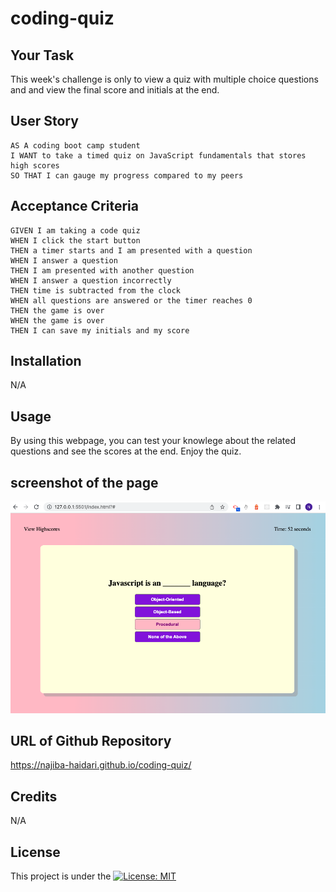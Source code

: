 # coding-quiz

## Your Task

This week's challenge is only to view a quiz with multiple choice questions and and view the final score and initials at the end.

## User Story

```
AS A coding boot camp student
I WANT to take a timed quiz on JavaScript fundamentals that stores high scores
SO THAT I can gauge my progress compared to my peers
```

## Acceptance Criteria

```
GIVEN I am taking a code quiz
WHEN I click the start button
THEN a timer starts and I am presented with a question
WHEN I answer a question
THEN I am presented with another question
WHEN I answer a question incorrectly
THEN time is subtracted from the clock
WHEN all questions are answered or the timer reaches 0
THEN the game is over
WHEN the game is over
THEN I can save my initials and my score
```

## Installation

N/A

## Usage

By using this webpage, you can test your knowlege about the related questions and see the scores at the end. Enjoy the quiz.

## screenshot of the page

![code quiz](./Assets/Screenshot%202023-06-16%20at%202.08.24%20PM.png)

## URL of Github Repository

https://najiba-haidari.github.io/coding-quiz/

## Credits

N/A

## License

This project is under the [![License: MIT](https://img.shields.io/badge/License-MIT-yellow.svg)](https://opensource.org/licenses/MIT)
